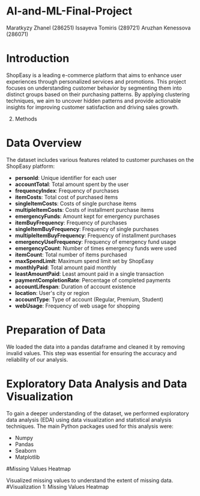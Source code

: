 # AI-and-ML-Final-Project
Maratkyzy Zhanel (286251)
Issayeva Tomiris (289721)
Aruzhan Kenessova (286071)

# Introduction

ShopEasy is a leading e-commerce platform that aims to enhance user experiences through personalized services and promotions. This project focuses on understanding customer behavior by segmenting them into distinct groups based on their purchasing patterns. By applying clustering techniques, we aim to uncover hidden patterns and provide actionable insights for improving customer satisfaction and driving sales growth.

 2) Methods

# Data Overview

The dataset includes various features related to customer purchases on the ShopEasy platform:

- **personId**: Unique identifier for each user
- **accountTotal**: Total amount spent by the user
- **frequencyIndex**: Frequency of purchases
- **itemCosts**: Total cost of purchased items
- **singleItemCosts**: Costs of single purchase items
- **multipleItemCosts**: Costs of installment purchase items
- **emergencyFunds**: Amount kept for emergency purchases
- **itemBuyFrequency**: Frequency of purchases
- **singleItemBuyFrequency**: Frequency of single purchases
- **multipleItemBuyFrequency**: Frequency of installment purchases
- **emergencyUseFrequency**: Frequency of emergency fund usage
- **emergencyCount**: Number of times emergency funds were used
- **itemCount**: Total number of items purchased
- **maxSpendLimit**: Maximum spend limit set by ShopEasy
- **monthlyPaid**: Total amount paid monthly
- **leastAmountPaid**: Least amount paid in a single transaction
- **paymentCompletionRate**: Percentage of completed payments
- **accountLifespan**: Duration of account existence
- **location**: User's city or region
- **accountType**: Type of account (Regular, Premium, Student)
- **webUsage**: Frequency of web usage for shopping

# Preparation of Data

We loaded the data into a pandas dataframe and cleaned it by removing invalid values. This step was essential for ensuring the accuracy and reliability of our analysis.

# Exploratory Data Analysis and Data Visualization

To gain a deeper understanding of the dataset, we performed exploratory data analysis (EDA) using data visualization and statistical analysis techniques. The main Python packages used for this analysis were:

- Numpy
- Pandas
- Seaborn
- Matplotlib

#Missing Values Heatmap

Visualized missing values to understand the extent of missing data.
#Visualization 1: Missing Values Heatmap


